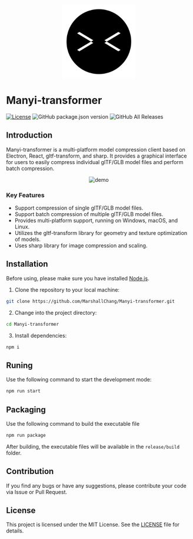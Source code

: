 <p align="center">
  <img src="/assets/icons/1024x1024.png" alt="Logo" width="200" />
</p>

# Manyi-transformer

[![License](https://img.shields.io/badge/License-MIT-blue)](#license)
![GitHub package.json version](https://img.shields.io/github/package-json/v/MarshallChang/Manyi-transformer)
![GitHub All Releases](https://img.shields.io/github/downloads/MarshallChang/Manyi-transformer/total)

## Introduction

Manyi-transformer is a multi-platform model compression client based on Electron, React, gltf-transform, and sharp. It provides a graphical interface for users to easily compress individual glTF/GLB model files and perform batch compression.

<p align="center">
  <img src="https://s2.loli.net/2023/07/21/5tICRekTg4mAhaK.gif" alt="demo" width="1000" />
</p>

### Key Features

- Support compression of single glTF/GLB model files.
- Support batch compression of multiple glTF/GLB model files.
- Provides multi-platform support, running on Windows, macOS, and Linux.
- Utilizes the gltf-transform library for geometry and texture optimization of models.
- Uses sharp library for image compression and scaling.

## Installation

Before using, please make sure you have installed [Node.js](https://nodejs.org/).

1. Clone the repository to your local machine:

```bash
git clone https://github.com/MarshallChang/Manyi-transformer.git
```

2. Change into the project directory:

```bash
cd Manyi-transformer
```

3. Install dependencies:

```bash
npm i
```

## Runing

Use the following command to start the development mode:

```bash
npm run start
```

## Packaging

Use the following command to build the executable file

```bash
npm run package
```

After building, the executable files will be available in the `release/build` folder.

## Contribution

If you find any bugs or have any suggestions, please contribute your code via Issue or Pull Request.

## License

This project is licensed under the MIT License. See the [LICENSE](LICENSE) file for details.
